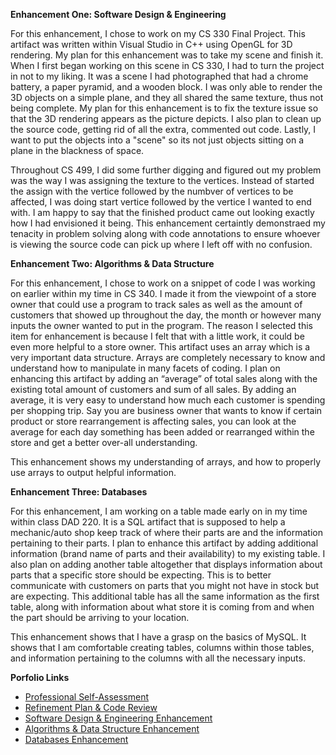 **Enhancement One: Software Design & Engineering**

For this enhancement, I chose to work on my CS 330 Final Project. This artifact was written within Visual Studio in C++ using OpenGL for 3D rendering. My plan for this enhancement was to take my scene and finish it. When I first began working on this scene in CS 330, I had to turn the project in not to my liking. It was a scene I had photographed that had a chrome battery, a paper pyramid, and a wooden block. I was only able to render the 3D objects on a simple plane, and they all shared the same texture, thus not being complete. My plan for this enhancement is to fix the texture issue so that the 3D rendering appears as the picture depicts. I also plan to clean up the source code, getting rid of all the extra, commented out code. Lastly, I want to put the objects into a "scene" so its not just objects sitting on a plane in the blackness of space. 

Throughout CS 499, I did some further digging and figured out my problem was the way I was assigning the texture to the vertices. Instead of started the assign with the vertice followed by the numbver of vertices to be affected, I was doing start vertice followed by the vertice I wanted to end with. I am happy to say that the finished product came out looking exactly how I had envisioned it being. This enhancement certaintly demonstraed my tenacity in problem solving along with code annotations to ensure whoever is viewing the source code can pick up where I left off with no confusion.

**Enhancement Two: Algorithms & Data Structure**

For this enhancement, I chose to work on a snippet of code I was working on earlier within my time in CS 340. I made it from the viewpoint of a store owner that could use a program to track sales as well as the amount of customers that showed up throughout the day, the month or however many inputs the owner wanted to put in the program. The reason I selected this item for enhancement is because I felt that with a little work, it could be even more helpful to a store owner. This artifact uses an array which is a very important data structure. Arrays are completely necessary to know and understand how to manipulate in many facets of coding. I plan on enhancing this artifact by adding an “average” of total sales along with the existing total amount of customers and sum of all sales. By adding an average, it is very easy to understand how much each customer is spending per shopping trip. Say you are business owner that wants to know if certain product or store rearrangement is affecting sales, you can look at the average for each day something has been added or rearranged within the store and get a better over-all understanding. 

This enhancement shows my understanding of arrays, and how to properly use arrays to output helpful information.

**Enhancement Three: Databases**

For this enhancement, I am working on a table made early on in my time within class DAD 220. It is a SQL artifact that is supposed to help a mechanic/auto shop keep track of where their parts are and the information pertaining to their parts. I plan to enhance this artifact by adding additional information (brand name of parts and their availability) to my existing table. I also plan on adding another table altogether that displays information about parts that a specific store should be expecting. This is to better communicate with customers on parts that you might not have in stock but are expecting. This additional table has all the same information as the first table, along with information about what store it is coming from and when the part should be arriving to your location. 

This enhancement shows that I have a grasp on the basics of MySQL. It shows that I am comfortable creating tables, columns within those tables, and information pertaining to the columns with all the necessary inputs. 

**Porfolio Links**<br>
* [Professional Self-Assessment](https://dustynwe.github.io/index.html)<br>
* [Refinement Plan & Code Review](https://dustynwe.github.io/CodeReview.html)<br>
* [Software Design & Engineering Enhancement](https://dustynwe.github.io/EnhancementOne.html)<br>
* [Algorithms & Data Structure Enhancement](https://dustynwe.github.io/EnhancementTwo.html)<br>
* [Databases Enhancement](https://dustynwe.github.io/EnhancementThree.html)
